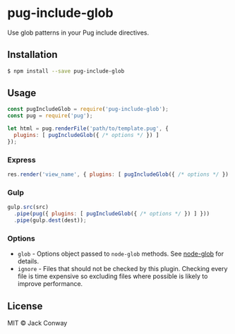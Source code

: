 # pug-include-glob

Use glob patterns in your Pug include directives.

## Installation

```bash
$ npm install --save pug-include-glob
```

## Usage

```javascript
const pugIncludeGlob = require('pug-include-glob');
const pug = require('pug');

let html = pug.renderFile('path/to/template.pug', {
  plugins: [ pugIncludeGlob({ /* options */ }) ]
});
```

### Express

```javascript
res.render('view_name', { plugins: [ pugIncludeGlob({ /* options */ }) ] })
```

### Gulp

```javascript
gulp.src(src)
  .pipe(pug({ plugins: [ pugIncludeGlob({ /* options */ }) ] }))
  .pipe(gulp.dest(dest));
```

### Options

- `glob` - Options object passed to `node-glob` methods. See [node-glob](http://github.com/isaacs/node-glob) for details.
- `ignore` - Files that should not be checked by this plugin. Checking every file is time expensive so excluding files where possible is likely to improve performance.

## License
MIT &copy; Jack Conway
